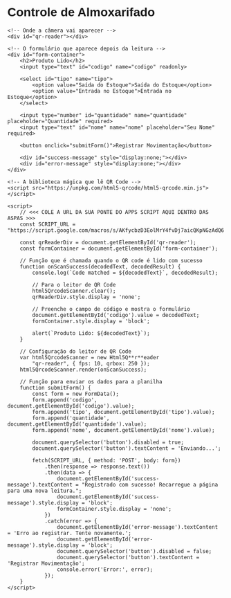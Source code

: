 <!DOCTYPE html>
<html>
<head>
    <title>Leitor de Estoque</title>
    <meta name="viewport" content="width=device-width, initial-scale=1">
    <style>
        body { font-family: Arial, sans-serif; max-width: 500px; margin: auto; padding: 20px; }
        #qr-reader { width: 100%; border: 2px solid #ccc; }
        #form-container { display: none; margin-top: 20px; }
        input, select, button { width: 100%; padding: 10px; margin-top: 10px; box-sizing: border-box; font-size: 16px; }
        button { background-color: #007bff; color: white; border: none; cursor: pointer; }
        #success-message, #error-message { padding: 15px; margin-top: 10px; border-radius: 5px; text-align: center; }
        #success-message { background-color: #d4edda; color: #155724; }
        #error-message { background-color: #f8d7da; color: #721c24; }
    </style>
</head>
<body>
    <h1>Controle de Almoxarifado</h1>

    <!-- Onde a câmera vai aparecer -->
    <div id="qr-reader"></div>

    <!-- O formulário que aparece depois da leitura -->
    <div id="form-container">
        <h2>Produto Lido</h2>
        <input type="text" id="codigo" name="codigo" readonly>
        
        <select id="tipo" name="tipo">
            <option value="Saída do Estoque">Saída do Estoque</option>
            <option value="Entrada no Estoque">Entrada no Estoque</option>
        </select>
        
        <input type="number" id="quantidade" name="quantidade" placeholder="Quantidade" required>
        <input type="text" id="nome" name="nome" placeholder="Seu Nome" required>
        
        <button onclick="submitForm()">Registrar Movimentação</button>
        
        <div id="success-message" style="display:none;"></div>
        <div id="error-message" style="display:none;"></div>
    </div>

    <!-- A biblioteca mágica que lê QR Code -->
    <script src="https://unpkg.com/html5-qrcode/html5-qrcode.min.js"></script>

    <script>
        // <<< COLE A URL DA SUA PONTE DO APPS SCRIPT AQUI DENTRO DAS ASPAS >>>
        const SCRIPT_URL = "https://script.google.com/macros/s/AKfycbzD3EolMrY4fvDj7aicQKpNGzAdQ6XOL_DEugKO9g7LJ9eARe7FRmKopnfeb_wQLAvdCA/exec" 

        const qrReaderDiv = document.getElementById('qr-reader');
        const formContainer = document.getElementById('form-container');

        // Função que é chamada quando o QR code é lido com sucesso
        function onScanSuccess(decodedText, decodedResult) {
            console.log(`Code matched = ${decodedText}`, decodedResult);
            
            // Para o leitor de QR Code
            html5QrcodeScanner.clear();
            qrReaderDiv.style.display = 'none';

            // Preenche o campo de código e mostra o formulário
            document.getElementById('codigo').value = decodedText;
            formContainer.style.display = 'block';
            
            alert(`Produto Lido: ${decodedText}`);
        }

        // Configuração do leitor de QR Code
        var html5QrcodeScanner = new Html5Q**r**eader
            "qr-reader", { fps: 10, qrbox: 250 });
        html5QrcodeScanner.render(onScanSuccess);

        // Função para enviar os dados para a planilha
        function submitForm() {
            const form = new FormData();
            form.append('codigo', document.getElementById('codigo').value);
            form.append('tipo', document.getElementById('tipo').value);
            form.append('quantidade', document.getElementById('quantidade').value);
            form.append('nome', document.getElementById('nome').value);

            document.querySelector('button').disabled = true;
            document.querySelector('button').textContent = 'Enviando...';
            
            fetch(SCRIPT_URL, { method: 'POST', body: form})
                .then(response => response.text())
                .then(data => {
                    document.getElementById('success-message').textContent = "Registrado com sucesso! Recarregue a página para uma nova leitura.";
                    document.getElementById('success-message').style.display = 'block';
                    formContainer.style.display = 'none';
                })
                .catch(error => {
                    document.getElementById('error-message').textContent = 'Erro ao registrar. Tente novamente.';
                    document.getElementById('error-message').style.display = 'block';
                    document.querySelector('button').disabled = false;
                    document.querySelector('button').textContent = 'Registrar Movimentação';
                    console.error('Error:', error);
                });
        }
    </script>
</body>
</html>
